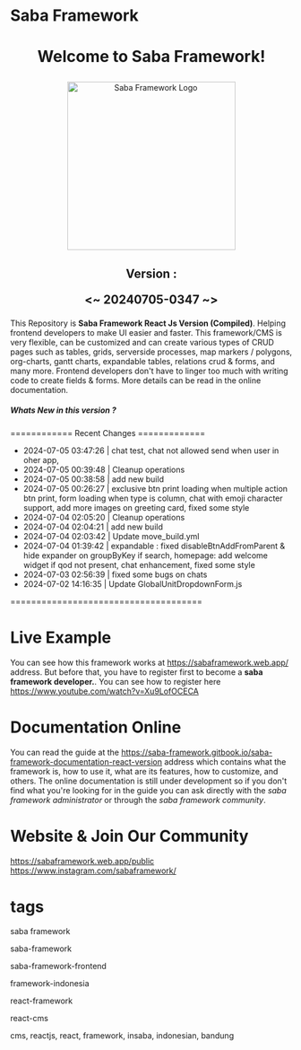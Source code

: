 <h1>Saba Framework</h1>

# <p align="center">Welcome to Saba Framework!</p>

<p align="center"><img src="https://res.cloudinary.com/insaba/image/upload/v1700625287/saba_framework/logo_saba_framework_gqw72y.png" alt="Saba Framework Logo" width="300"></p>

## <p align="center">Version : </p><p align="center"><~ 20240705-0347 ~></p>

This Repository is **Saba Framework React Js Version (Compiled)**. Helping frontend developers to make UI easier and faster. This framework/CMS is very flexible, can be customized and can create various types of CRUD pages such as tables, grids, serverside processes, map markers / polygons, org-charts, gantt charts, expandable tables, relations crud & forms, and many more. Frontend developers don't have to linger too much with writing code to create fields & forms. More details can be read in the online documentation.

##### Whats New in this version ?

============ Recent Changes =============

- 2024-07-05 03:47:26 | chat test, chat not allowed send when user in oher app,
- 2024-07-05 00:39:48 | Cleanup operations
- 2024-07-05 00:38:58 | add new build
- 2024-07-05 00:26:27 | exclusive btn print loading when multiple action btn print, form loading when type is column, chat with emoji character support, add more images on greeting card, fixed some style
- 2024-07-04 02:05:20 | Cleanup operations
- 2024-07-04 02:04:21 | add new build
- 2024-07-04 02:03:42 | Update move_build.yml
- 2024-07-04 01:39:42 | expandable : fixed disableBtnAddFromParent & hide expander on groupByKey if search, homepage: add welcome widget if qod not present, chat enhancement, fixed some style
- 2024-07-03 02:56:39 | fixed some bugs on chats
- 2024-07-02 14:16:35 | Update GlobalUnitDropdownForm.js

=====================================

# Live Example

You can see how this framework works at https://sabaframework.web.app/ address. But before that, you have to register first to become a **saba framework developer.**. You can see how to register here https://www.youtube.com/watch?v=Xu9LofOCECA

# Documentation Online

You can read the guide at the https://saba-framework.gitbook.io/saba-framework-documentation-react-version address which contains what the framework is, how to use it, what are its features, how to customize, and others. The online documentation is still under development so if you don't find what you're looking for in the guide you can ask directly with the _saba framework administrator_ or through the _saba framework community_.

# Website & Join Our Community

https://sabaframework.web.app/public
https://www.instagram.com/sabaframework/

# tags

<p>saba framework</p>
<p>saba-framework</p>
<p>saba-framework-frontend</p>
<p>framework-indonesia</p>
<p>react-framework</p>
<p>react-cms</p>
<p>cms, reactjs, react, framework, insaba, indonesian, bandung</p>
